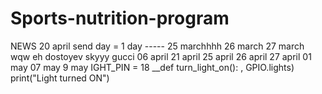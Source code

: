 # Sports-nutrition-program

NEWS
20 april
send day = 1 day
----- 25 marchhhh
26 march
27 march
wqw
eh 
dostoyev
skyyy
gucci 
06 april 
21 april
25 april
26 april
27 april
01 may
07 may
9 may
IGHT_PIN = 18 
__def turn_light_on(): 
, GPIO.lights) print("Light turned ON")

